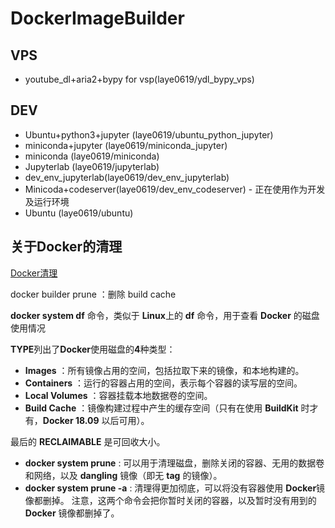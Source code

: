 # DockerImageBuilder
## VPS
- youtube_dl+aria2+bypy for vsp(laye0619/ydl_bypy_vps)
## DEV
- Ubuntu+python3+jupyter (laye0619/ubuntu_python_jupyter)
- miniconda+jupyter (laye0619/miniconda_jupyter)
- miniconda (laye0619/miniconda) 
- Jupyterlab (laye0619/jupyterlab) 
- dev_env_jupyterlab(laye0619/dev_env_jupyterlab)
- Minicoda+codeserver(laye0619/dev_env_codeserver)  - 正在使用作为开发及运行环境
- Ubuntu (laye0619/ubuntu)

## 关于Docker的清理

[Docker清理](https://www.jianshu.com/p/ffc697692dd7)

docker builder prune ：删除 build cache

**docker system df** 命令，类似于 **Linux**上的 **df** 命令，用于查看 **Docker** 的磁盘使用情况

**TYPE**列出了**Docker**使用磁盘的**4**种类型：

- **Images** ：所有镜像占用的空间，包括拉取下来的镜像，和本地构建的。
- **Containers** ：运行的容器占用的空间，表示每个容器的读写层的空间。
- **Local Volumes** ：容器挂载本地数据卷的空间。
- **Build Cache** ：镜像构建过程中产生的缓存空间（只有在使用 **BuildKit** 时才有，**Docker 18.09** 以后可用）。

最后的 **RECLAIMABLE** 是可回收大小。

- **docker system prune** : 可以用于清理磁盘，删除关闭的容器、无用的数据卷和网络，以及 **dangling** 镜像（即无 **tag** 的镜像）。
- **docker system prune -a** : 清理得更加彻底，可以将没有容器使用 **Docker**镜像都删掉。
注意，这两个命令会把你暂时关闭的容器，以及暂时没有用到的 **Docker** 镜像都删掉了。